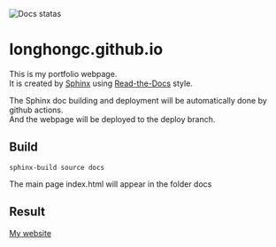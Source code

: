 ![Docs statas](https://github.com/longhongc/longhongc.github.io/actions/workflows/documentation.yaml/badge.svg)

# longhongc.github.io
This is my portfolio webpage.  
It is created by [Sphinx](https://www.sphinx-doc.org/en/master/) using [Read-the-Docs](https://docs.readthedocs.io/en/stable/index.html) style.  

The Sphinx doc building and deployment will be automatically done by github actions.   
And the webpage will be deployed to the deploy branch.

## Build
```
sphinx-build source docs
```
The main page index.html will appear in the folder docs

## Result
[My website](https://longhongc.github.io)
